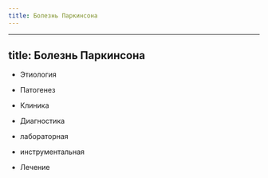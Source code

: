 ```yaml
---
title: Болезнь Паркинсона
---
```


- ---
title: Болезнь Паркинсона
---

- Этиология

- Патогенез

- Клиника

- Диагностика

- лабораторная

- инструментальная

- Лечение
